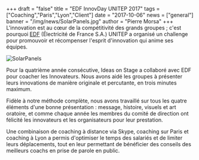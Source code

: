 +++
draft		= "false" 
title		= "EDF InnovDay UNITEP 2017"
tags		= ["Coaching","Paris","Lyon","Client"]
date		= "2017-10-06"
news		= ["general"]
banner		= "/img/news/SolarPanels.jpg"
author		= "Pierre Morsa"
+++
L'innovation est au cœur de la compétitivité des grands groupes ; c'est pourquoi [EDF](https://www.edf.fr/en/the-edf-group) (Électricité de France S.A.) UNITEP a organisé un challenge pour promouvoir et récompenser l'esprit d'innovation qui anime ses équipes.

![SolarPanels][pic1]

Pour la quatrième année consécutive, Ideas on Stage a collaboré avec EDF pour coacher les Innovateurs. Nous avons aidé les groupes à présenter leurs innovations de manière originale et percutante, en trois minutes maximum.

Fidèle à notre méthode complète, nous avons travaillé sur tous les quatre éléments d'une bonne présentation : message, histoire, visuels et art oratoire, et comme chaque année les membres du comité de direction ont félicité les innovateurs et les organisateurs pour leur prestation.

Une combinaison de coaching à distance via Skype, coaching sur Paris et coaching à Lyon a permis d'optimiser le temps des salariés et de limiter leurs déplacements, tout en leur permettant de bénéficier des conseils des meilleurs coachs en prise de parole en public.

[pic1]: /img/news/SolarPanels.jpg